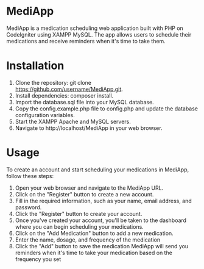 # MediApp

MediApp is a medication scheduling web application built with PHP on CodeIgniter using XAMPP MySQL. The app allows users to schedule their medications and receive reminders when it's time to take them.
# Installation
1. Clone the repository: git clone https://github.com/username/MediApp.git.
2. Install dependencies: composer install.
3. Import the database.sql file into your MySQL database.
4. Copy the config.example.php file to config.php and update the database configuration variables.
5. Start the XAMPP Apache and MySQL servers.
6. Navigate to http://localhost/MediApp in your web browser.
# Usage  
To create an account and start scheduling your medications in MediApp, follow these steps:

1. Open your web browser and navigate to the MediApp URL.
2. Click on the "Register" button to create a new account.
3. Fill in the required information, such as your name, email address, and password.
4. Click the "Register" button to create your account.
5. Once you've created your account, you'll be taken to the dashboard where you can begin scheduling your medications.
6. Click on the "Add Medication" button to add a new medication.
7. Enter the name, dosage, and frequency of the medication
8. Click the "Add" button to save the medication
MediApp will send you reminders when it's time to take your medication based on the frequency you set
